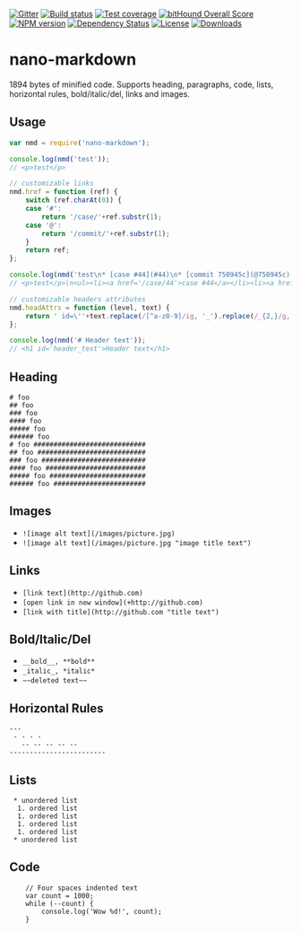 [![Gitter][gitter-image]][gitter-url]
[![Build status][travis-image]][travis-url]
[![Test coverage][coveralls-image]][coveralls-url]
[![bitHound Overall Score][bithound-image]][bithound-url]
[![NPM version][npm-image]][npm-url]
[![Dependency Status][david-image]][david-url]
[![License][license-image]][license-url]
[![Downloads][downloads-image]][downloads-url]

# nano-markdown

1894 bytes of minified code. Supports heading, paragraphs, code, lists, horizontal rules, bold/italic/del, links and images.

## Usage

```js
var nmd = require('nano-markdown');

console.log(nmd('test'));
// <p>test</p>

// customizable links
nmd.href = function (ref) {
	switch (ref.charAt(0)) {
	case '#':
		return '/case/'+ref.substr(1);
	case '@':
		return '/commit/'+ref.substr(1);
	}
	return ref;
};

console.log(nmd('test\n* [case #44](#44)\n* [commit 750945c](@750945c)'));
// <p>test</p>\n<ul><li><a href='/case/44'>case #44</a></li><li><a href='/commit/750945c'>commit 750945c</a></li></ul>

// customizable headers attributes
nmd.headAttrs = function (level, text) {
	return ' id=\''+text.replace(/[^a-z0-9]/ig, '_').replace(/_{2,}/g, '_').replace(/^_*(.*?)_*$/, '$1').toLowerCase()+'\'';
};

console.log(nmd('# Header text'));
// <h1 id='header_text'>Header text</h1>
```

## Heading

```
# foo
## foo
### foo
#### foo
##### foo
###### foo
# foo ############################
## foo ###########################
### foo ##########################
#### foo #########################
##### foo ########################
###### foo #######################
```

## Images
 * `![image alt text](/images/picture.jpg)`
 * `![image alt text](/images/picture.jpg "image title text")`

## Links
 * `[link text](http://github.com)`
 * `[open link in new window](+http://github.com)`
 * `[link with title](http://github.com "title text")`

## Bold/Italic/Del
 * `__bold__, **bold**`
 * `_italic_, *italic*`
 * `~~deleted text~~`

## Horizontal Rules

```
---
 - - - -
   -- -- -- -- --
------------------------
```

## Lists

```
 * unordered list
  1. ordered list
  1. ordered list
  1. ordered list
  1. ordered list
 * unordered list
```

## Code

```
    // Four spaces indented text
    var count = 1000;
    while (--count) {
        console.log('Wow %d!', count);
    }
```

[gitter-image]: https://badges.gitter.im/Holixus/nano-markdown.svg
[gitter-url]: https://gitter.im/Holixus/nano-markdown
[npm-image]: https://img.shields.io/npm/v/nano-markdown.svg
[npm-url]: https://npmjs.org/package/nano-markdown
[github-tag]: http://img.shields.io/github/tag/Holixus/nano-markdown.svg
[github-url]: https://github.com/Holixus/nano-markdown/tags
[travis-image]: https://travis-ci.org/Holixus/nano-markdown.svg?branch=master
[travis-url]: https://travis-ci.org/Holixus/nano-markdown
[coveralls-image]: https://img.shields.io/coveralls/Holixus/nano-markdown.svg
[coveralls-url]: https://coveralls.io/r/Holixus/nano-markdown
[bithound-image]: https://www.bithound.io/github/Holixus/nano-markdown/badges/score.svg
[bithound-url]: https://www.bithound.io/github/Holixus/nano-markdown
[david-image]: http://img.shields.io/david/Holixus/nano-markdown.svg
[david-url]: https://david-dm.org/Holixus/nano-markdown
[license-image]: http://img.shields.io/npm/l/nano-markdown.svg
[license-url]: LICENSE
[downloads-image]: http://img.shields.io/npm/dm/nano-markdown.svg
[downloads-url]: https://npmjs.org/package/nano-markdown
